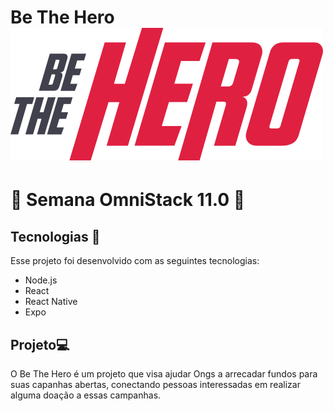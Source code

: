 # Be The Hero ![](/frontend/src/assets/logo.svg)

# 🚀 Semana OmniStack 11.0 🚀

## Tecnologias 🚀

Esse projeto foi desenvolvido com as seguintes tecnologias:

- Node.js
- React
- React Native
- Expo

## Projeto💻 

O Be The Hero é um projeto que visa ajudar Ongs a arrecadar fundos para suas capanhas abertas, conectando pessoas interessadas em realizar alguma doação a essas campanhas.
